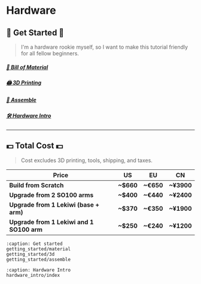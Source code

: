 # Hardware

## 🚀 Get Started 🚀

> I'm a hardware rookie myself, so I want to make this tutorial friendly for all fellow beginners.

##### [🛒 Bill of Material](getting_started/material)

##### [🖨️ 3D Printing](getting_started/3d)

##### [🔨 Assemble](getting_started/assemble)

##### [🛠️ Hardware Intro](hardware_intro)

---

## 💵 Total Cost 💵

> Cost excludes 3D printing, tools, shipping, and taxes.
> 

| Price | US | EU | CN |
| --- | --- | --- | --- |
| **Build from Scratch** | **~$660** | **~€650** | **~¥3900** |
| **Upgrade from 2 SO100 arms** | **~$400** | **~€440** | **~¥2400** |
| **Upgrade from 1 Lekiwi (base + arm)** | **~$370** | **~€350** | **~¥1900** |
| **Upgrade from 1 Lekiwi and 1 SO100 arm** | **~$250** | **~€240** | **~¥1200** |


```{toctree}
:caption: Get started
getting_started/material
getting_started/3d
getting_started/assemble
```

```{toctree}
:caption: Hardware Intro
hardware_intro/index
```


